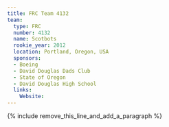 ```yaml
---
title: FRC Team 4132
team:
  type: FRC
  number: 4132
  name: Scotbots
  rookie_year: 2012
  location: Portland, Oregon, USA
  sponsors:
  - Boeing
  - David Douglas Dads Club
  - State of Oregon
  - David Douglas High School
  links:
    Website:
---
```


{% include remove_this_line_and_add_a_paragraph %}